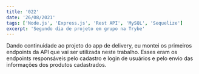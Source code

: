 ```yaml
---
title: '022'
date: '26/08/2021'
tags: ['Node.js', 'Express.js', 'Rest API', 'MySQL', 'Sequelize']
excerpt: 'Segundo dia de projeto em grupo na Trybe'
---
```

Dando continuidade ao projeto do app de delivery, eu montei os primeiros endpoints da API que vai ser utilizada neste trabalho.
Esses eram os endpoints responsáveis pelo cadastro e login de usuários e pelo envio das informações dos produtos cadastrados.

